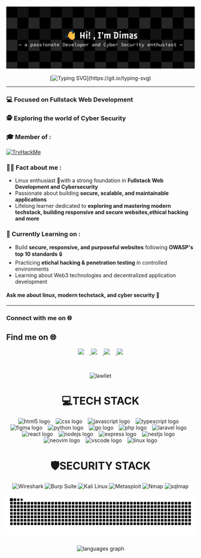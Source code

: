 <div align="center">

![Dimm377](./github-header-banner(1).png)
</div>

<div align="center">
  
[![Typing SVG](https://readme-typing-svg.demolab.com?font=Fira+Code&weight=600&size=26&letterSpacing=&duration=2500&pause=500&color=2DB1FF&center=true&vCenter=true&width=435&lines=TECH+ENTHUSIAST_;FULLSTACK+WEB+DEVELOPMENT_;LINUX+ENTHUSIAST_;CYBER+SECURITY_)](https://git.io/typing-svg)

</div>

---

### 💻 Focused on **Fullstack Web Development**

### 🕵️ Exploring the world of **Cyber Security**

### 🎓 Member of :

[<img src="https://tryhackme.com/img/logo/tryhackme_logo_full.svg" alt="TryHackMe" height="40"/>](https://tryhackme.com)

### 👨‍💻 Fact about me :

- Linux enthusiast 🐧with a strong foundation in **Fullstack Web Development and Cybersecurity**
- Passionate about building **secure, scalable, and maintainable applications**
- Lifelong learner dedicated to **exploring and mastering modern techstack, building responsive and secure websites,ethical hacking and more**


### 🧠 Currently Learning on :

- Build **secure, responsive, and purposeful websites** following **OWASP's top 10 standards** 🔒
- Practicing **etichal hacking & penetration testing** in controlled environments
- Learning about Web3 technologies and decentralized application development


#### Ask me about **linux, modern techstack, and cyber security** 💬
---
### Connect with me on 🌐
## Find me on 🌐

<p align="center">
  <a href="https://steamcommunity.com/id/usernamekustomlu">
    <img src="https://upload.wikimedia.org/wikipedia/commons/8/83/Steam_icon_logo.svg" width="40" style="margin-right:15px;" />
  </a>
  <a href="https://discord.com/users/IDdiscordlu">
    <img src="https://cdn.jsdelivr.net/gh/simple-icons/simple-icons/icons/discord.svg" width="40" style="margin-right:15px;" />
  </a>
  <a href="https://open.spotify.com/user/usernamekustomlu">
    <img src="https://upload.wikimedia.org/wikipedia/commons/1/19/Spotify_logo_without_text.svg" width="40" style="margin-right:15px;" />
  </a>
  <a href="https://instagram.com/usernameiglu">
    <img src="https://upload.wikimedia.org/wikipedia/commons/a/a5/Instagram_icon.png" width="40" />
  </a>
</p>

<br>

<div align="center" style="max-width: 100%; display: block;">

![lawliet](https://media4.giphy.com/media/v1.Y2lkPTc5MGI3NjExbW13NXkybm5vbW5nMmhmNXZ4YWp3cGp5ODV0eHQ1d2F5djA4MjR1eiZlcD12MV9pbnRlcm5hbF9naWZfYnlfaWQmY3Q9Zw/VrtvDMP4ajo5y/giphy.gif)


<div align="center" width: 100%; max-width: 400px; margin: 10px;>
  


#  💻TECH STACK
 
<div align="center">
  <img src="https://cdn.jsdelivr.net/gh/devicons/devicon/icons/html5/html5-original.svg" height="42" alt="html5 logo"  />
  <img width="7" />
  <img src="https://cdn.jsdelivr.net/gh/devicons/devicon/icons/css3/css3-original.svg" height="42" alt="css logo"  />
  <img width="7" />
  <img src="https://cdn.jsdelivr.net/gh/devicons/devicon/icons/javascript/javascript-original.svg" height="42" alt="javascript logo"  />
  <img width="7" />
  <img src="https://cdn.jsdelivr.net/gh/devicons/devicon/icons/typescript/typescript-original.svg" height="42" alt="typescript logo"  />
  <img width="7" />
  <img src="https://skillicons.dev/icons?i=figma" height="42" alt="figma logo"  />
  <img width="7" />
  <img src="https://cdn.jsdelivr.net/gh/devicons/devicon/icons/python/python-original.svg" height="42" alt="python logo"  />
  <img width="7" />
  <img src="https://cdn.simpleicons.org/go/00ADD8" height="42" alt="go logo"  />
  <img width="7" />
  <img src="https://cdn.jsdelivr.net/gh/devicons/devicon/icons/php/php-original.svg" height="42" alt="php logo"  />
  <img width="7" />
  <img src="https://skillicons.dev/icons?i=laravel" height="42" alt="laravel logo"  />
  <img width="7" />
  <img src="https://skillicons.dev/icons?i=react" height="42" alt="react logo"  />
  <img width="7" />
  <img src="https://skillicons.dev/icons?i=nodejs" height="42" alt="nodejs logo"  />
  <img width="7" />
  <img src="https://skillicons.dev/icons?i=express" height="42" alt="express logo"  />
  <img width="7" />
  <img src="https://skillicons.dev/icons?i=nestjs" height="42" alt="nestjs logo"  />
  <img width="7" />
  <img src="https://skillicons.dev/icons?i=neovim" height="42" alt="neovim logo"  />
  <img width="7" />
  <img src="https://skillicons.dev/icons?i=vscode" height="42" alt="vscode logo"  />
  <img width="7" />
  <img src="https://skillicons.dev/icons?i=linux" height="42" alt="linux logo"  />
</div>



# 🛡️SECURITY STACK

![Wireshark](https://img.shields.io/badge/Wireshark-00678F?style=for-the-badge&logo=wireshark&logoColor=white)
![Burp Suite](https://img.shields.io/badge/Burp_Suite-F47B20?style=for-the-badge&logo=burpsuite&logoColor=white)
![Kali Linux](https://img.shields.io/badge/Kali_Linux-268BEE?style=for-the-badge&logo=kalilinux&logoColor=white)
![Metasploit](https://img.shields.io/badge/metasploit-2596CD?style=for-the-badge&logo=metasploit&logoColor=white)
![Nmap](https://img.shields.io/badge/Nmap-2E7EEA?style=for-the-badge&logo=https://nmap.org/images/nmap-project-logo.png&logoColor=white)
![sqlmap](https://img.shields.io/badge/sqlmap-CC0000?style=for-the-badge)
</div>

<img src="https://raw.githubusercontent.com/Dimm377/Dimm377/output/snake.svg" alt="Snake animation" />

###

<div align="center">
  <img src="https://github-readme-stats.vercel.app/api/top-langs?username=dimm377&locale=en&hide_title=false&layout=compact&card_width=320&langs_count=5&theme=tokyonight&hide_border=false&order=2" height="150" alt="languages graph"  />
</div>

###

###
<div align="center">
  

</div>

###

###



###
<!-- Proudly created with GPRM ( https://gprm.itsvg.in ) -->
